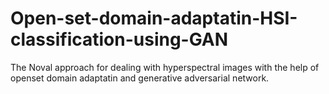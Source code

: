 # Open-set-domain-adaptatin-HSI-classification-using-GAN
The Noval approach for dealing with hyperspectral images with the help of openset domain adaptatin and generative adversarial network.
